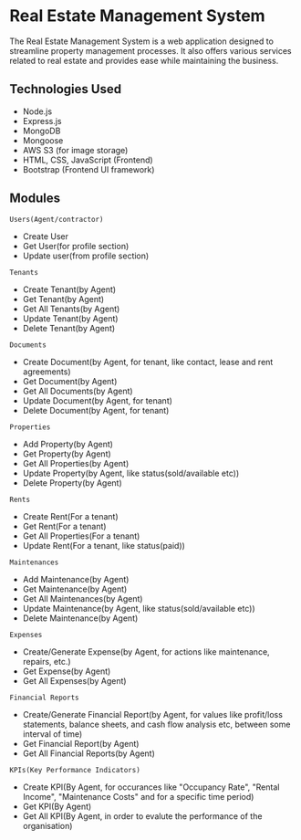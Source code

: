 # Real Estate Management System

The Real Estate Management System is a web application designed to streamline property management processes. It also offers various services related to real estate and provides ease while maintaining the business.

## Technologies Used

- Node.js
- Express.js
- MongoDB
- Mongoose
- AWS S3 (for image storage)
- HTML, CSS, JavaScript (Frontend)
- Bootstrap (Frontend UI framework)

## Modules


`Users(Agent/contractor)`
- Create User
- Get User(for profile section)
- Update user(from profile section)


`Tenants`
- Create Tenant(by Agent)
- Get Tenant(by Agent)
- Get All Tenants(by Agent)
- Update Tenant(by Agent)
- Delete Tenant(by Agent)


`Documents`
- Create Document(by Agent, for tenant, like contact, lease and rent agreements)
- Get Document(by Agent)
- Get All Documents(by Agent)
- Update Document(by Agent, for tenant)
- Delete Document(by Agent, for tenant)


`Properties`
- Add Property(by Agent)
- Get Property(by Agent)
- Get All Properties(by Agent)
- Update Property(by Agent, like status(sold/available etc))
- Delete Property(by Agent)


`Rents`
- Create Rent(For a tenant)
- Get Rent(For a tenant)
- Get All Properties(For a tenant)
- Update Rent(For a tenant, like status(paid))


`Maintenances`
- Add Maintenance(by Agent)
- Get Maintenance(by Agent)
- Get All Maintenances(by Agent)
- Update Maintenance(by Agent, like status(sold/available etc))
- Delete Maintenance(by Agent)


`Expenses`
- Create/Generate Expense(by Agent, for actions like maintenance, repairs, etc.)
- Get Expense(by Agent)
- Get All Expenses(by Agent)


`Financial Reports`
- Create/Generate Financial Report(by Agent, for values like profit/loss statements, balance sheets, and cash flow analysis etc, between some interval of time)
- Get Financial Report(by Agent)
- Get All Financial Reports(by Agent)


`KPIs(Key Performance Indicators)`
- Create KPI(By Agent, for occurances like "Occupancy Rate", "Rental Income", "Maintenance Costs" and for a specific time period)
- Get KPI(By Agent)
- Get All KPI(By Agent, in order to evalute the performance of the organisation)
